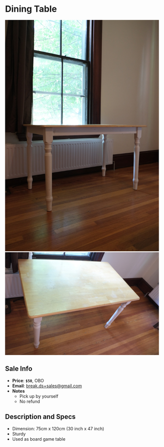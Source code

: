 # Dining Table


![Dining Table](https://github.com/breakds/moving-sales/blob/master/photo/resized/desk.png)
![Dining Table](https://github.com/breakds/moving-sales/blob/master/photo/resized/desk2.png)

## Sale Info

* **Price**: **`$50`**, OBO
* **Email**: break.ds+sales@gmail.com
* **Notes** 
  * Pick up by yourself
  * No refund

## Description and Specs

* Dimension: 75cm x 120cm (30 inch x 47 inch)
* Sturdy
* Used as board game table

